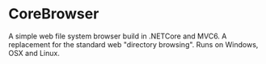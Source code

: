# CoreBrowser
A simple web file system browser build in .NETCore and MVC6. 
A replacement for the standard web "directory browsing". Runs on Windows, OSX and Linux.